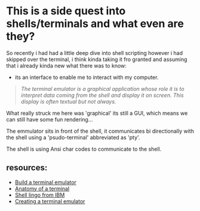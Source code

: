 # This is a side quest into shells/terminals and what even are they?

So recently i had had a little deep dive into shell scripting however i had skipped over the terminal, i think kinda taking it fro granted and assuming that i already kinda new what there was to know:

- its an interface to enable me to interact with my computer.

> *The terminal emulator is a graphical application whose role it is to interpret data coming from the shell and display it on screen. This display is often textual but not always.*

What really struck me here was 'graphical' its still a GUI, which means we can still have some fun rendering... 


The emmulator sits in front of the shell, it communicates bi directionally with the shell using a 'psudo-terminal' abbreviated as 'pty'. 

The shell is using Ansi char codes to communicate to the shell.
## resources:

- [Build a terminal emulator](https://medium.com/@artur.araqelyan.0001/developing-terminal-emulator-in-c-9f3d2007e7c1)
- [Anatomy of a terminal](https://poor.dev/blog/terminal-anatomy/)
- [Shell lingo from IBM](https://www.ibm.com/docs/en/aix/7.2.0?topic=administration-operating-system-shells)
- [Creating a terminal emulator](https://www.google.com/search?q=create+a+terminal+emulator&sca_esv=7f3b3e58f08bcb9f&rlz=1C5OZZY_enGB1128GB1128&sxsrf=AE3TifMIZMBh3b6hYj4Jzs0Q-BGI7jSAnw%3A1748247826106&ei=EiU0aPecBqGwwPAPj83b8Ag&ved=0ahUKEwj37Z3V2sCNAxUhGBAIHY_mFo4Q4dUDCBA&uact=5&oq=create+a+terminal+emulator&gs_lp=Egxnd3Mtd2l6LXNlcnAiGmNyZWF0ZSBhIHRlcm1pbmFsIGVtdWxhdG9yMgYQABgWGB4yBhAAGBYYHjIGEAAYFhgeMgsQABiABBiGAxiKBTILEAAYgAQYhgMYigUyCxAAGIAEGIYDGIoFSNQjUABYuyJwAXgBkAEAmAGZAaAB5ReqAQQxLjI1uAEDyAEA-AEBmAIboALeGKgCE8ICBxAjGCcY6gLCAhMQABiABBhDGLQCGIoFGOoC2AEBwgIZEC4YgAQYQxjUAhi0AhjIAxiKBRjqAtgBAcICBBAjGCfCAgoQABiABBhDGIoFwgILEC4YgAQY0QMYxwHCAgUQABiABMICChAjGIAEGCcYigXCAg0QLhiABBhDGNQCGIoFwgIKEC4YgAQYQxiKBcICCxAAGIAEGJECGIoFwgIKEAAYgAQYFBiHAsICCBAAGBYYChgemAML8QUKVLr8NVfSh7oGBggBEAEYAZIHBDEuMjagB5m6AbIHBDAuMja4B9MYwgcJMC4xMi4xMy4yyAdn&sclient=gws-wiz-serp#fpstate=ive&vld=cid:f0906a42,vid:r41AS-SHYMM,st:0)